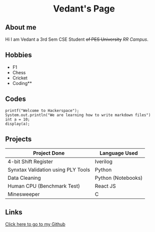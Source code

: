 <h1 align="center">Vedant's Page</h1>

## About me

Hi I am Vedant a 3rd Sem CSE Student ~~of PES University~~ *RR Campus*.

## Hobbies

- F1 <br>
- Chess <br>
- Cricket <br>
- Coding** <br>

## Codes

```printf("Welcome to Hackerspace");```<br>
```System.out.println("We are learning how to write markdown files")```<br>
`int a = 10;`<br>
`display(a);`

## Projects

Project Done | Language Used
----- | -----
4-bit Shift Register | Iverilog
Synxtax Validation using PLY Tools | Python
Data Cleaning | Python (Notebooks)
Human CPU (Benchmark Test) | React JS
Minesweeper | C

## Links

[Click here to go to my Github](https://github.com/Vedx0609)
